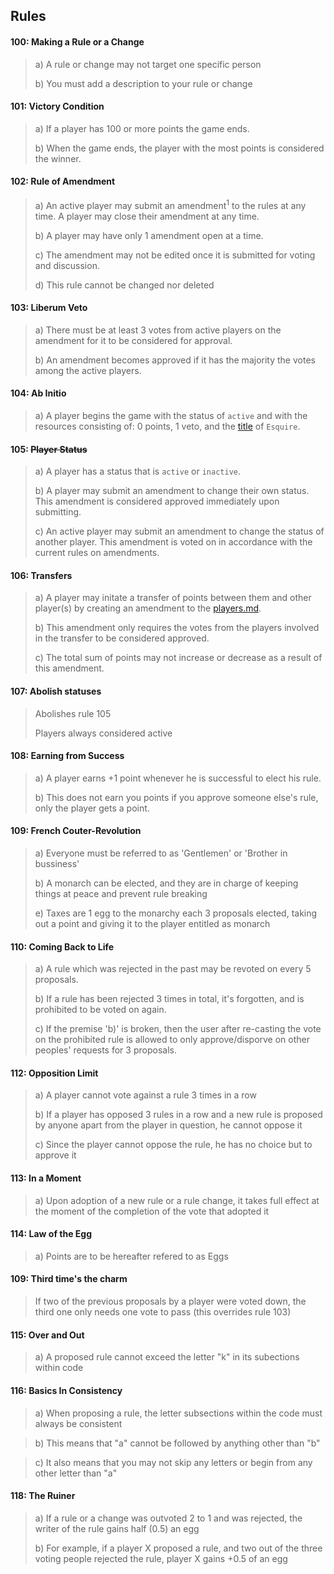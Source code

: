 ## Rules

#### 100: Making a Rule or a Change
>a) A rule or change may not target one specific person 
>
>b) You must add a description to your rule or change
>



#### 101: Victory Condition
> a) If a player has 100 or more points the game ends.
>
> b) When the game ends, the player with the most points is considered the winner.



#### 102: Rule of Amendment 
> a) An active player may submit an amendment<sup>1</sup> to the rules at any time. A player may close their amendment at any time.
>
> b) A player may have only 1 amendment open at a time.
>
> c) The amendment may not be edited once it is submitted for voting and discussion. 
>
> d) This rule cannot be changed nor deleted


#### 103: Liberum Veto
> a) There must be at least 3 votes from active players on the amendment for it to be considered for approval.
> 
> b) An amendment becomes approved if it has the majority the votes among the active players.



#### 104: Ab Initio
> a) A player begins the game with the status of `active` and with the resources consisting of: 0 points, 1 veto, and the [title](https://en.wikipedia.org/wiki/Royal_and_noble_ranks) of `Esquire`. 



#### 105: ~~Player Status~~
> a) A player has a status that is `active` or `inactive`. 
>
> b) A player may submit an amendment to change their own status. This amendment is considered approved immediately upon submitting.
>
> c) An active player may submit an amendment to change the status of another player. This amendment is voted on in accordance with the current rules on amendments.



#### 106: Transfers
> a) A player may initate a transfer of points between them and other player(s) by creating an amendment to the [players.md](player.md).
> 
> b) This amendment only requires the votes from the players involved in the transfer to be considered approved.
>
> c) The total sum of points may not increase or decrease as a result of this amendment.


#### 107: Abolish statuses
> Abolishes rule 105
>
> Players always considered active



#### 108: Earning from Success

> a) A player earns +1 point whenever he is successful to elect his rule.
>
> b) This does not earn you points if you approve someone else's rule, only the player gets a point.



#### 109: French Couter-Revolution 
> a) Everyone must be referred to as 'Gentlemen' or 'Brother in bussiness'
>
> b) A monarch can be elected, and they are in charge of keeping things at peace and prevent rule breaking
>
> e) Taxes are 1 egg to the monarchy each 3 proposals elected, taking out a point and giving it to the player entitled as monarch


#### 110: Coming Back to Life
> a) A rule which was rejected in the past may be revoted on every 5 proposals.
>
> b) If a rule has been rejected 3 times in total, it's forgotten, and is prohibited to be voted on again.
>
> c) If the premise 'b)' is broken, then the user after re-casting the vote on the prohibited rule is allowed to only approve/disporve on other peoples' requests for 3 proposals.


#### 112: Opposition Limit 
> a) A player cannot vote against a rule 3 times in a row
>
> b) If a player has opposed 3 rules in a row and a new rule is proposed by anyone apart from the player in question, he cannot oppose it
>
> c) Since the player cannot oppose the rule, he has no choice but to approve it


#### 113: In a Moment
> a) Upon adoption of a new rule or a rule change, it takes full effect at the moment of the completion of the vote that adopted it


#### 114: Law of the Egg
> a) Points are to be hereafter refered to as Eggs 


#### 109: Third time's the charm
> If two of the previous proposals by a player were voted down, the third one only needs one vote to pass (this overrides rule 103)


#### 115: Over and Out
> a) A proposed rule cannot exceed the letter "k" in its subections within code 


#### 116: Basics In Consistency
> a) When proposing a rule, the letter subsections within the code must always be consistent

> b) This means that "a" cannot be followed by anything other than "b"

> c) It also means that you may not skip any letters or begin from any other letter than "a"


#### 118: The Ruiner
> a) If a rule or a change was outvoted 2 to 1 and was rejected, the writer of the rule gains half (0.5) an egg
>
> b) For example, if a player X proposed a rule, and two  out of the three voting people rejected the rule, player X gains +0.5 of an egg

